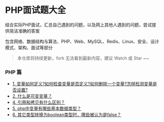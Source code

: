 
# PHP面试题大全

结合实际PHP面试，汇总自己遇到的问题，以及网上其他人遇到的问题，尝试提供简洁准确的答案

包含网络、数据结构与算法、PHP、Web、MySQL、Redis、Linux、安全、设计模式、架构、面试等部分

> 本仓库将持续更新，fork 无法看到最新内容，建议 Watch 或 Star ~~


### PHP 篇

- [1. 变量如何定义?如何检查变量是否定义?如何删除一个变量?怎样检测变量是否设置?](./docs/PHP/PHP篇.md#1变量如何定义如何检查变量是否定义如何删除一个变量怎样检测变量是否设置)
- [2. 什么是可变变量？](./docs/PHP/PHP篇.md#2-什么是可变变量)
- [4. 引用和拷贝有什么区别？](./docs/PHP/PHP篇.md#4-引用和拷贝有什么区别)
- [5. php中变量有哪些基本数据类型？](./docs/PHP/PHP篇.md#5-php中变量有哪些基本数据类型)
- [6. 其它类型转换为boolean类型时，哪些被认为是false？](./docs/PHP/PHP篇.md#6-其它类型转换为boolean类型时哪些被认为是false)

